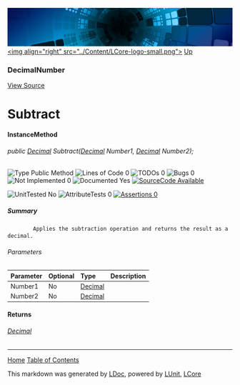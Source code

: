 ![](../Content/LCore-banner-small.png "")
[&lt;img align=&quot;right&quot; src=&quot;../Content/LCore-logo-small.png&quot;&gt;](../../README.md)
[Up](DecimalNumber.md)

### DecimalNumber
[View Source](../Numbers/DecimalNumber.cs)

# Subtract

#### InstanceMethod

###### public [Decimal](https://msdn.microsoft.com/en-us/library/system.decimal.aspx) Subtract([Decimal](https://msdn.microsoft.com/en-us/library/system.decimal.aspx) Number1, [Decimal](https://msdn.microsoft.com/en-us/library/system.decimal.aspx) Number2);

![Type Public Method](http://b.repl.ca/v1/Type-Public%20Method-blue.png "") ![Lines of Code 0](http://b.repl.ca/v1/Lines%20of%20Code-0-blue.png "") ![TODOs 0](http://b.repl.ca/v1/TODOs-0-green.png "") ![Bugs 0](http://b.repl.ca/v1/Bugs-0-green.png "") ![Not Implemented 0](http://b.repl.ca/v1/Not%20Implemented-0-green.png "") ![Documented Yes](http://b.repl.ca/v1/Documented-Yes-brightgreen.png "") [![SourceCode Available](http://b.repl.ca/v1/SourceCode-Available-brightgreen.png "")](../Numbers/DecimalNumber.cs#L)

![UnitTested No](http://b.repl.ca/v1/UnitTested-No-lightgrey.png "") ![AttributeTests 0](http://b.repl.ca/v1/AttributeTests-0-lightgrey.png "") [![Assertions 0](http://b.repl.ca/v1/Assertions-0-lightgrey.png "")](../Numbers/DecimalNumber.cs)

##### Summary

            Applies the subtraction operation and returns the result as a decimal.
            

###### Parameters

Parameter | Optional | Type | Description
:---  | :---  | :---  | :--- 
Number1 | No | [Decimal](https://msdn.microsoft.com/en-us/library/system.decimal.aspx) | 
Number2 | No | [Decimal](https://msdn.microsoft.com/en-us/library/system.decimal.aspx) | 


#### Returns

###### [Decimal](https://msdn.microsoft.com/en-us/library/system.decimal.aspx)



---

[Home](../../README.md) [Table of Contents](../../TableOfContents.md)

This markdown was generated by [LDoc](https://github.com/CodeSingularity/LDoc), powered by [LUnit](https://github.com/CodeSingularity/LUnit), [LCore](https://github.com/CodeSingularity/LCore)

